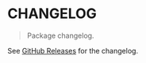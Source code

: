 # CHANGELOG

> Package changelog.

See [GitHub Releases](https://github.com/stdlib-js/random-array-poisson/releases) for the changelog.